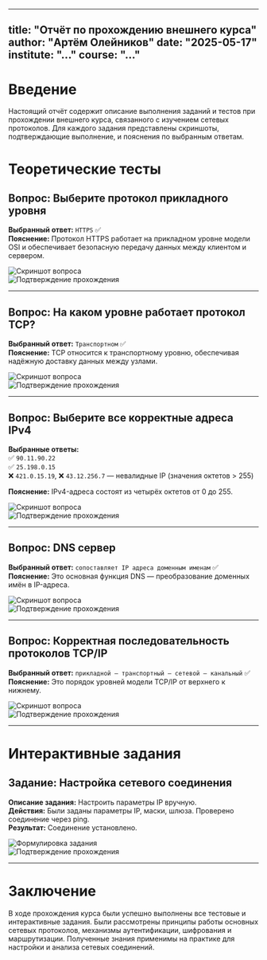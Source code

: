 
---
title: "Отчёт по прохождению внешнего курса"
author: "Артём Олейников"
date: "2025-05-17"
institute: "..."
course: "..."
---

# Введение

Настоящий отчёт содержит описание выполнения заданий и тестов при прохождении внешнего курса, связанного с изучением сетевых протоколов. Для каждого задания представлены скриншоты, подтверждающие выполнение, и пояснения по выбранным ответам.

# Теоретические тесты

## Вопрос: Выберите протокол прикладного уровня

**Выбранный ответ:** `HTTPS` ✅  
**Пояснение:** Протокол HTTPS работает на прикладном уровне модели OSI и обеспечивает безопасную передачу данных между клиентом и сервером.  

![Скриншот вопроса](screenshots/q1_1.png)  
![Подтверждение прохождения](screenshots/q1_2.png)

---

## Вопрос: На каком уровне работает протокол TCP?

**Выбранный ответ:** `Транспортном` ✅  
**Пояснение:** TCP относится к транспортному уровню, обеспечивая надёжную доставку данных между узлами.  

![Скриншот вопроса](screenshots/q2_1.png)  
![Подтверждение прохождения](screenshots/q2_2.png)

---

## Вопрос: Выберите все корректные адреса IPv4

**Выбранные ответы:**  
✅ `90.11.90.22`  
✅ `25.198.0.15`  
❌ `421.0.15.19`, ❌ `43.12.256.7` — невалидные IP (значения октетов > 255)

**Пояснение:** IPv4-адреса состоят из четырёх октетов от 0 до 255.

![Скриншот вопроса](screenshots/q3_1.png)  
![Подтверждение прохождения](screenshots/q3_2.png)

---

## Вопрос: DNS сервер

**Выбранный ответ:** `сопоставляет IP адреса доменным именам` ✅  
**Пояснение:** Это основная функция DNS — преобразование доменных имён в IP-адреса.

![Скриншот вопроса](screenshots/q4_1.png)  
![Подтверждение прохождения](screenshots/q4_2.png)

---

## Вопрос: Корректная последовательность протоколов TCP/IP

**Выбранный ответ:** `прикладной — транспортный — сетевой — канальный` ✅  
**Пояснение:** Это порядок уровней модели TCP/IP от верхнего к нижнему.

![Скриншот вопроса](screenshots/q5_1.png)  
![Подтверждение прохождения](screenshots/q5_2.png)

---

# Интерактивные задания

## Задание: Настройка сетевого соединения

**Описание задания:** Настроить параметры IP вручную.  
**Действия:** Были заданы параметры IP, маски, шлюза. Проверено соединение через ping.  
**Результат:** Соединение установлено.

![Формулировка задания](screenshots/interactive1_1.png)  
![Подтверждение прохождения](screenshots/interactive1_2.png)

---

# Заключение

В ходе прохождения курса были успешно выполнены все тестовые и интерактивные задания. Были рассмотрены принципы работы основных сетевых протоколов, механизмы аутентификации, шифрования и маршрутизации. Полученные знания применимы на практике для настройки и анализа сетевых соединений.

